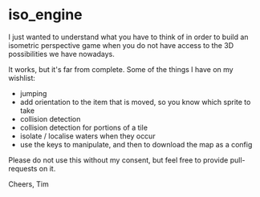 # iso_engine
I just wanted to understand what you have to think of in order to build an isometric perspective 
game when you do not have access to the 3D possibilities we have nowadays.

It works, but it's far from complete. 
Some of the things I have on my wishlist:
- jumping
- add orientation to the item that is moved, so you know which sprite to take
- collision detection
- collision detection for portions of a tile
- isolate / localise waters when they occur
- use the keys to manipulate, and then to download the map as a config

Please do not use this without my consent, but feel free to provide pull-requests on it.

Cheers,
Tim
